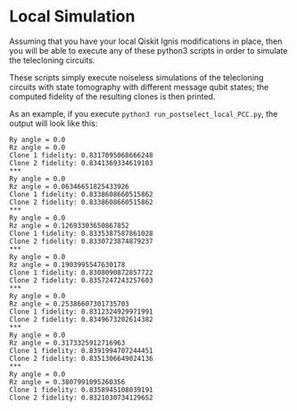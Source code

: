 # Local Simulation

Assuming that you have your local Qiskit Ignis modifications in place, then you will be able to execute any of these python3 scripts in order to simulate the telecloning circuits. 

These scripts simply execute noiseless simulations of the telecloning circuits with state tomography with different message qubit states; the computed fidelity of the resulting clones is then printed. 

As an example, if you execute `python3 run_postselect_local_PCC.py`, the output will look like this:

```
Ry angle = 0.0
Rz angle = 0.0
Clone 1 fidelity: 0.8317095068666248
Clone 2 fidelity: 0.8341369334619103
***
Ry angle = 0.0
Rz angle = 0.06346651825433926
Clone 1 fidelity: 0.8338608660515862
Clone 2 fidelity: 0.8338608660515862
***
Ry angle = 0.0
Rz angle = 0.12693303650867852
Clone 1 fidelity: 0.8335387587861028
Clone 2 fidelity: 0.8330723874879237
***
Ry angle = 0.0
Rz angle = 0.1903995547630178
Clone 1 fidelity: 0.8308090872857722
Clone 2 fidelity: 0.8357247243257603
***
Ry angle = 0.0
Rz angle = 0.25386607301735703
Clone 1 fidelity: 0.8312324929971991
Clone 2 fidelity: 0.8349673202614382
***
Ry angle = 0.0
Rz angle = 0.3173325912716963
Clone 1 fidelity: 0.8391994707244451
Clone 2 fidelity: 0.8351306649024136
***
Ry angle = 0.0
Rz angle = 0.3807991095260356
Clone 1 fidelity: 0.8358945108039191
Clone 2 fidelity: 0.8321030734129652
```

